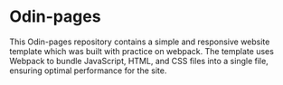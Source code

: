 # Odin-pages
This Odin-pages repository contains a simple and responsive website template which was built with practice on webpack. The template uses Webpack to bundle JavaScript, HTML, and CSS files into a single file, ensuring optimal performance for the site.
